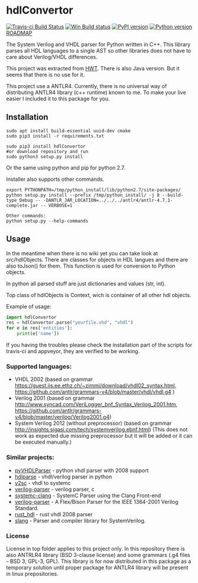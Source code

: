 # hdlConvertor
[![Travis-ci Build Status](https://travis-ci.org/Nic30/hdlConvertor.png?branch=master)](https://travis-ci.org/Nic30/hdlConvertor)
[![Win Build status](https://ci.appveyor.com/api/projects/status/e3cvi3ig5y4vni7e?svg=true)](https://ci.appveyor.com/project/nic30/hdlconvertor)
[![PyPI version](https://badge.fury.io/py/hdlConvertor.svg)](http://badge.fury.io/py/hdlConvertor)
[![Python version](https://img.shields.io/pypi/pyversions/hdlConvertor.svg)](https://img.shields.io/pypi/pyversions/hdlConvertor.svg)
[ROADMAP](https://drive.google.com/file/d/1zyegLIf7VaBRyb-ED5vgOMmHzW4SRZLp/view?usp=sharing)


The System Verilog and VHDL parser for Python written in C++. This library parses all HDL languages to a single AST so other libraries does not have to care about Verilog/VHDL differences. 

This project was extracted from [HWT](https://github.com/Nic30/hwt).
There is also Java version. But it seems that there is no use for it.

This project use a ANTLR4. Currently, there is no universal way of distributing ANTLR4 library (c++ runtime) known to me.
To make your live easier I included it to this package for you.


## Installation
```
sudo apt install build-essential uuid-dev cmake
sudo pip3 install -r requirements.txt

sudo pip3 install hdlConvertor
#or download repository and run
sudo python3 setup.py install
```
Or the same using python and pip for python 2.7.

Installer also supports other commands.
```
export PYTHONPATH=/tmp/python_install/lib/python2.7/site-packages/
python setup.py install --prefix /tmp/python_install/ -j 8 --build-type Debug -- -DANTLR_JAR_LOCATION=../../../antlr4/antlr-4.7.1-complete.jar -- VERBOSE=1

Other commands:
python setup.py --help-commands
```

## Usage
In the meantime when there is no wiki yet you can take look at src/hdlObjects.
There are classes for objects in HDL langues and there are also toJson() for them.
This function is used for conversion to Python objects.

In python all parsed stuff are just dictionaries and values (str, int).

Top class of hdlObjects is Context, wich is container of all other hdl objects.


Example of usage:
```python
import hdlConvertor
res = hdlConvertor.parse("yourfile.vhd", "vhdl")
for e in res['entities']:
    print(e['name'])

```


If you having the troubles please check the installation part of the scripts for travis-ci and appveyor, they are verified to be working.

### Supported languages:

* VHDL 2002 (based on grammar https://guest.iis.ee.ethz.ch/~zimmi/download/vhdl02_syntax.html, https://github.com/antlr/grammars-v4/blob/master/vhdl/vhdl.g4 )
* Verilog 2001 (based on grammar http://www.syncad.com/VeriLogger_bnf_Syntax_Verilog_2001.htm, https://github.com/antlr/grammars-v4/blob/master/verilog/Verilog2001.g4)
* System Verilog 2012 (without preprocessor) (based on grammar http://insights.sigasi.com/tech/systemverilog.ebnf.html) (This does not work as expected due missing preprocessor but it will be added or it can be executed manually.)


### Similar projects:

* [pyVHDLParser](https://github.com/Paebbels/pyVHDLParser) - python vhdl parser with 2008 support
* [hdlparse](https://github.com/kevinpt/hdlparse/) - vhdl/verilog parser in python 
* [v2sc](https://github.com/denisgav/v2sc) - vhdl to systemc
* [verilog-parser](https://github.com/ben-marshall/verilog-parser) - verilog parser, c 
* [systemc-clang](https://github.com/anikau31/systemc-clang) - SystemC Parser using the Clang Front-end
* [verilog-parser](https://github.com/ben-marshall/verilog-parser) - A Flex/Bison Parser for the IEEE 1364-2001 Verilog Standard.
* [rust_hdl](https://github.com/kraigher/rust_hdl) - rust vhdl 2008 parser
* [slang](https://github.com/MikePopoloski/slang) - Parser and compiler library for SystemVerilog.


### License

License in top folder applies to this project only.
In this repository there is also ANTRLR4 library (BSD 3-clause license) and some grammars (.g4 files - BSD 3, GPL-3, GPL).
This library is for now distributed in this package as a temporary solution until proper package for ANTLR4 library will be present in linux prepositories.


